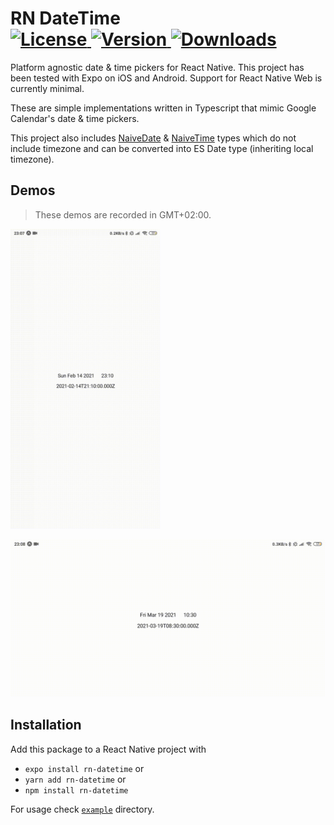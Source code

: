 <h1>
RN DateTime
<br />
<a href="https://www.npmjs.com/package/rn-datetime">
<img src="https://img.shields.io/npm/l/rn-datetime.svg" alt="License">
</a>
<a href="https://www.npmjs.com/package/rn-datetime">
<img src="https://img.shields.io/npm/v/rn-datetime.svg" alt="Version">
</a>
<a href="https://npmcharts.com/compare/rn-datetime?minimal=true">
<img src="https://img.shields.io/npm/dm/rn-datetime.svg" alt="Downloads">
</a>
</h1>

Platform agnostic date & time pickers for React Native.
This project has been tested with Expo on iOS and Android.
Support for React Native Web is currently minimal.

These are simple implementations written in Typescript that mimic Google Calendar's date & time pickers.

This project also includes
[NaiveDate](https://github.com/rasmusmerzin/rn-datetime/blob/main/src/NaiveDate.ts) &
[NaiveTime](https://github.com/rasmusmerzin/rn-datetime/blob/main/src/NaiveTime.ts) types
which do not include timezone and can be converted into ES Date type (inheriting local timezone).

## Demos

> These demos are recorded in GMT+02:00.

<img alt="Portrait Demo" src="./demo-portrait.gif" width="240px" />

![Landscape Demo](./demo-landscape.gif)

## Installation

Add this package to a React Native project with

- `expo install rn-datetime` or
- `yarn add rn-datetime` or
- `npm install rn-datetime`

For usage check [`example`](https://github.com/rasmusmerzin/rn-datetime/blob/main/example) directory.
